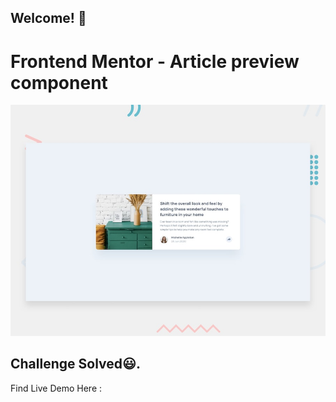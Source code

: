 ## Welcome! 👋

# Frontend Mentor - Article preview component

![Design preview for the Article preview component coding challenge](./design/desktop-preview.jpg)

## Challenge Solved😃.

Find Live Demo Here :
